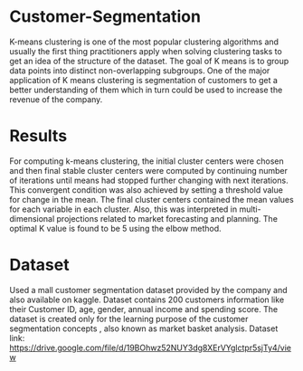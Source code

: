 # Customer-Segmentation
K-means clustering is one of the most popular clustering algorithms and usually the first thing practitioners apply when solving clustering tasks to get an idea of the structure of the dataset. The goal of K means is to group data points into distinct non-overlapping subgroups. One of the major application of K means clustering is segmentation of customers to get a better understanding of them which in turn could be used to increase the revenue of the company.
# Results
For computing k-means clustering, the initial cluster centers were chosen and then final stable cluster centers were computed by continuing number of iterations until means had stopped further changing with next iterations.
This convergent condition was also achieved by setting a threshold value for change in the mean.
The final cluster centers contained the mean values for each variable in each cluster. Also, this was interpreted in multi-dimensional projections related to market forecasting and planning.
The optimal K value is found to be 5 using the elbow method.
# Dataset
Used a mall customer segmentation dataset provided by the company and also available on kaggle.
Dataset contains 200 customers information like their Customer ID, age, gender, annual income and spending score.
The dataset is created only for the learning purpose of the customer segmentation concepts , also known as market basket analysis.
Dataset link: https://drive.google.com/file/d/19BOhwz52NUY3dg8XErVYglctpr5sjTy4/view
